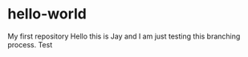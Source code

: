# hello-world
My first repository
Hello this is Jay and I am just testing this branching process.
Test
